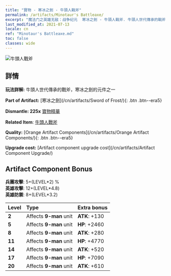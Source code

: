 ```yaml
---
title: "寶物 - 寒冰之劍 - 牛頭人戰斧"
permalink: /artifacts/Minotaur's Battleaxe/
excerpt: "魔法门之英雄无敌：战争纪元  寒冰之劍 - 牛頭人戰斧. 牛頭人世代傳承的戰斧，寒冰之劍的元件之一"
last_modified_at: 2021-07-13
locale: cn
ref: "Minotaur's Battleaxe.md"
toc: false
classes: wide
---
```


 ![牛頭人戰斧](/images/t/artifact_40432.png)



## 詳情

 **玩法詳解:** 牛頭人世代傳承的戰斧，寒冰之劍的元件之一

 **Part of Artifact:** [寒冰之劍](/cn/artifacts/Sword of Frost/){: .btn .btn--era5}

 **Dismantle: 225x** [寶物精華](/cn/Items/con_905/)

 **Related Item**: [牛頭人戰斧](/cn/Items/art_161/)

 **Quality:** [Orange Artifact Components](/cn/artifacts/Orange Artifact Components/){: .btn .btn--era5}

 **Upgrade cost:** [Artifact component upgrade cost](/cn/artifacts/Artifact Component Upgrade/)

## Artifact Component Bonus

  **兵團攻擊**: 5+(LEVEL\*2) %<br/>**英雄攻擊**: 12+(LEVEL\*4.8)<br/>**英雄防禦**: 8+(LEVEL\*3.2)

  |  Level  | Type |    Extra bonus  | 
  |:--------|:-----|:----------------| 
  | **2** | Affects **9-man** unit | **ATK**: +130 | 
  | **5** | Affects **9-man** unit | **HP**: +2460 | 
  | **8** | Affects **9-man** unit | **ATK**: +280 | 
  | **11** | Affects **9-man** unit | **HP**: +4770 | 
  | **14** | Affects **9-man** unit | **ATK**: +520 | 
  | **17** | Affects **9-man** unit | **HP**: +7090 | 
  | **20** | Affects **9-man** unit | **ATK**: +610 | 
